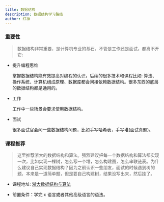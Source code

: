 ```yaml
---
title: 数据结构
description: 数据结构学习路线
author: 红神
---
```


### 重要性

> 数据结构非常重要，是计算机专业的基石，不管是工作还是面试，都离不开它:

- 提升编程思维

  掌握数据结构能有效提高对编程的认识，后续的很多技术和课程比如: 算法、操作系统、计算机组成原理、数据库都会间接依赖数据结构。很多东西的底层的数据结构都是通用的。

- 工作

  工作中一些场景会要求使用数据结构。

- 面试

  很多面试官会问一些数据结构问题，比如手写哈希表，手写堆(面试真题)。

### 课程推荐

> 这里推荐浙大的数据结构和算法。强烈建议把每一个数据结构和算法都实现一次，比如实现一棵树，怎么写一个堆，怎么构建图，怎么串联链表。为什么建议自己实现数据结构？因为之前认识一些朋友，面试的时候遇到树的题，本来是一道简单题，但是要自己构建树，结果没写出来，然后挂了。

- 课程地址: [浙大数据结构与算法](https://www.bilibili.com/video/BV1H4411N7oD/?spm_id_from=333.337.search-card.all.click&vd_source=04683f9ad448ee89bbe44be5d8abd459)

- 前置条件：学完 c 语言或者其他高级语言的语法。
